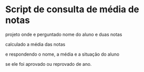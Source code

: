 # Script de consulta de média de notas

projeto onde e perguntado nome do aluno e duas notas

calculado a média das notas

e respondendo o nome, a média e a situação do aluno

se ele foi aprovado ou reprovado de ano. 

